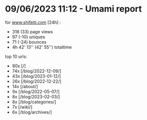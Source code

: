 # 09/06/2023 11:12 - Umami report
for www.shifeiti.com [24h] :

 - 318 (33) page views
 - 97 (-10) uniques
 - 71 (-24) bounces
 - 4h 42' 13'' (42' 55'') totaltime


top 10 urls:
 - 80x [/]
 - 74x [/blog/2022-12-09/]
 - 43x [/blog/2023-01-12/]
 - 26x [/blog/2022-12-22/]
 - 14x [/about/]
 - 9x [/blog/2022-05-07/]
 - 8x [/blog/2023-02-03/]
 - 8x [/blog/categories/]
 - 7x [/wiki/]
 - 6x [/blog/archives/]


